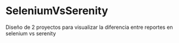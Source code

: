 # SeleniumVsSerenity
Diseño de 2 proyectos para visualizar la diferencia entre reportes en selenium vs serenity
